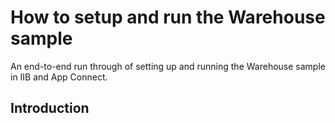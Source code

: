 # How to setup and run the Warehouse sample
An end-to-end run through of setting up and running the Warehouse sample in IIB and App Connect.

## Introduction